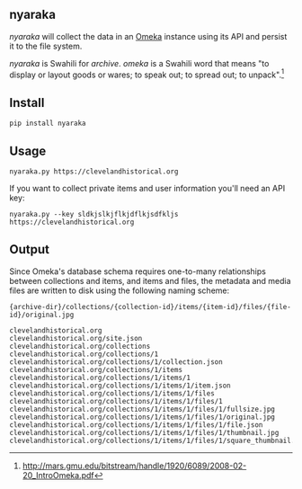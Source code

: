 ## nyaraka

*nyaraka* will collect the data in an [Omeka] instance using its API and persist
it to the file system.

*nyaraka* is Swahili for *archive*.  *omeka* is a Swahili word that means "to
display or layout goods or wares; to speak out; to spread out; to
unpack".[^omeka]

## Install

    pip install nyaraka

## Usage

    nyaraka.py https://clevelandhistorical.org

If you want to collect private items and user information you'll need an API key:

    nyaraka.py --key sldkjslkjflkjdflkjsdfkljs https://clevelandhistorical.org

## Output

Since Omeka's database schema requires one-to-many relationships between collections and items, and items and files, the metadata and media files are written 
to disk using the following naming scheme:

    {archive-dir}/collections/{collection-id}/items/{item-id}/files/{file-id}/original.jpg

```
clevelandhistorical.org
clevelandhistorical.org/site.json
clevelandhistorical.org/collections
clevelandhistorical.org/collections/1
clevelandhistorical.org/collections/1/collection.json
clevelandhistorical.org/collections/1/items
clevelandhistorical.org/collections/1/items/1
clevelandhistorical.org/collections/1/items/1/item.json
clevelandhistorical.org/collections/1/items/1/files
clevelandhistorical.org/collections/1/items/1/files/1
clevelandhistorical.org/collections/1/items/1/files/1/fullsize.jpg
clevelandhistorical.org/collections/1/items/1/files/1/original.jpg
clevelandhistorical.org/collections/1/items/1/files/1/file.json
clevelandhistorical.org/collections/1/items/1/files/1/thumbnail.jpg
clevelandhistorical.org/collections/1/items/1/files/1/square_thumbnail.jpg
```

[^omeka]: http://mars.gmu.edu/bitstream/handle/1920/6089/2008-02-20_IntroOmeka.pdf

[application]: http://omeka.org/ 

[Omeka]: http://omeka.org/


